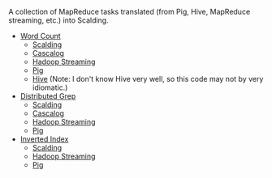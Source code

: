 A collection of MapReduce tasks translated (from Pig, Hive, MapReduce streaming, etc.) into Scalding.

* [Word Count](https://github.com/echen/rosetta-scone/tree/master/word-count)
  * [Scalding](https://github.com/echen/rosetta-scone/blob/master/word-count/WordCount.scala)
  * [Cascalog](https://github.com/echen/rosetta-scone/blob/master/word-count/word_count.clj)
  * [Hadoop Streaming](https://github.com/echen/rosetta-scone/blob/master/word-count/word_count.rb)
  * [Pig](https://github.com/echen/rosetta-scone/blob/master/word-count/word-count.pig)
  * [Hive](https://github.com/echen/rosetta-scone/blob/master/word-count/word-count.hql) (Note: I don't know Hive very well, so this code may not by very idiomatic.)  
* [Distributed Grep](https://github.com/echen/rosetta-scone/tree/master/distributed-grep)
  * [Scalding](https://github.com/echen/rosetta-scone/blob/master/distributed-grep/DistributedGrep.scala)
  * [Cascalog](https://github.com/echen/rosetta-scone/blob/master/distributed-grep/distributed_grep.clj)
  * [Hadoop Streaming](https://github.com/echen/rosetta-scone/blob/master/distributed-grep/distributed_grep.rb)
  * [Pig](https://github.com/echen/rosetta-scone/blob/master/distributed-grep/distributed-grep.pig)
* [Inverted Index](https://github.com/echen/rosetta-scone/tree/master/inverted-index)
  * [Scalding](https://github.com/echen/rosetta-scone/blob/master/inverted-index/InvertedIndex.scala)
  * [Hadoop Streaming](https://github.com/echen/rosetta-scone/blob/master/inverted-index/inverted_index.rb)
  * [Pig](https://github.com/echen/rosetta-scone/blob/master/inverted-index/inverted-index.pig)